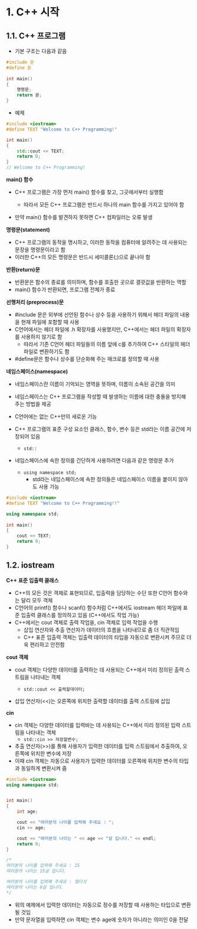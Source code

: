 # 1. C++ 시작

## 1.1. C++ 프로그램

- 기본 구조는 다음과 같음

```c++
#include 문
#define 문
 
int main()
{
    명령문;
    return 문;
}
```

- 예제

```c++
#include <iostream>
#define TEXT "Welcome to C++ Programming!"

int main()
{
    std::cout << TEXT;
    return 0;
}
// Welcome to C++ Programming!
```



**main() 함수**

- C++ 프로그램은 가장 먼저 main() 함수를 찾고, 그곳에서부터 실행함
  - 따라서 모든 C++ 프로그램은 반드시 하나의 main 함수를 가지고 있어야 함

- 만약 main() 함수를 발견하지 못하면 C++ 컴파일러는 오류 발생



**명령문(statement)**

- C++ 프로그램의 동작을 명시하고, 이러한 동작을 컴퓨터에 알려주는 데 사용되는 문장을 명령문이라고 함
- 이러한 C++의 모든 명령문은 반드시 세미콜론(;)으로 끝나야 함



**반환(return)문**

- 반환문은 함수의 종료를 의미하며, 함수를 호출한 곳으로 결괏값을 반환하는 역할
- main() 함수가 반환되면, 프로그램 전체가 종료



**선행처리 (preprocess)문**

- #include 문은 외부에 선언된 함수나 상수 등을 사용하기 위해서 헤더 파일의 내용을 현재 파일에 포함할 때 사용
- C언어에서는 헤더 파일에 .h 확장자를 사용했지만, C++에서는 헤더 파일의 확장자를 사용하지 않기로 함
  - 따라서 기존 C언어 헤더 파일들의 이름 앞에 c를 추가하여 C++ 스타일의 헤더 파일로 변환하기도 함
- #define문은 함수나 상수를 단순화해 주는 매크로를 정의할 때 사용



**네임스페이스(namespace)**

- 네임스페이스란 이름이 기억되는 영역을 뜻하며, 이름이 소속된 공간을 의미
- 네임스페이스는 C++ 프로그램을 작성할 때 발생하는 이름에 대한 충돌을 방지해 주는 방법을 제공

- C언어에는 없는 C++만의 새로운 기능

- C++ 프로그램의 표준 구성 요소인 클래스, 함수, 변수 등은 std라는 이름 공간에 저장되어 있음
  - `std::`

- 네임스페이스에 속한 정의를 간단하게 사용하려면 다음과 같은 명령문 추가
  - `using namespace std;`
    - std라는 네임스페이스에 속한 정의들은 네임스페이스 이름을 붙이지 않아도 사용 가능

```c++
#include <iostream>
#define TEXT "Welcome to C++ Programming!!"

using namespace std;
 
int main()
{
    cout << TEXT;
    return 0;
}
```



## 1.2. iostream

**C++ 표준 입출력 클래스**

- C++의 모든 것은 객체로 표현되므로, 입출력을 담당하는 수단 또한 C언어 함수와는 달리 모두 객체
- C언어의 printf() 함수나 scanf() 함수처럼 C++에서도 iostream 헤더 파일에 표준 입출력 클래스를 정의하고 있음 (C++에서도 작업 가능)
- C++에서는 cout 객체로 출력 작업을, cin 객체로 입력 작업을 수행
  - 삽입 연산자와 추출 연산자가 데이터의 흐름을 나타내므로 좀 더 직관적임
  - C++ 표준 입출력 객체는 입출력 데이터의 타입을 자동으로 변환시켜 주므로 더욱 편리하고 안전함



**cout 객체**

- cout 객체는 다양한 데이터를 출력하는 데 사용되는 C++에서 미리 정의된 출력 스트림을 나타내는 객체
  - `std::cout << 출력할데이터;`

- 삽입 연산자(<<)는 오른쪽에 위치한 출력할 데이터를 출력 스트림에 삽입



**cin**

- cin 객체는 다양한 데이터를 입력바는 데 사용되는 C++에서 미리 정의된 입력 스트림을 나타내는 객체
  - `std::cin >> 저장할변수;`
- 추출 연산자(>>)를 통해 사용자가 입력한 데이터를 입력 스트림에서 추출하여, 오른쪽에 위치한 변수에 저장
- 이때 cin 객체는 자동으로 사용자가 입력한 데이터를 오른쪽에 위치한 변수의 타입과 동일하게 변환시켜 줌

```c++
#include <iostream>
using namespace std;


int main()
{
    int age;

    cout << "여러분의 나이를 입력해 주세요 : ";
    cin >> age;

    cout << "여러분의 나이는 " << age << "살 입니다." << endl;
    return 0;
}

/*
여러분의 나이를 입력해 주세요 : 15
여러분의 나이는 15살 입니다.

여러분의 나이를 입력해 주세요 : 열다섯
여러분의 나이는 0살 입니다.
*/
```

- 위의 예제에서 입력한 데이터는 자동으로 정수를 저장할 때 사용하는 타입으로 변환될 것임
- 만약 문자열을 입력하면 cin 객체는 변수 age에 숫자가 아니라는 의미인 0을 전달
